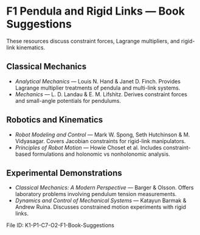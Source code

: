 # F1 Pendula and Rigid Links — Book Suggestions

These resources discuss constraint forces, Lagrange multipliers, and rigid-link kinematics.

## Classical Mechanics
- *Analytical Mechanics* — Louis N. Hand & Janet D. Finch. Provides Lagrange multiplier treatments of pendula and multi-link systems.
- *Mechanics* — L. D. Landau & E. M. Lifshitz. Derives constraint forces and small-angle potentials for pendulums.

## Robotics and Kinematics
- *Robot Modeling and Control* — Mark W. Spong, Seth Hutchinson & M. Vidyasagar. Covers Jacobian constraints for rigid-link manipulators.
- *Principles of Robot Motion* — Howie Choset et al. Includes constraint-based formulations and holonomic vs nonholonomic analysis.

## Experimental Demonstrations
- *Classical Mechanics: A Modern Perspective* — Barger & Olsson. Offers laboratory problems involving pendulum tension measurements.
- *Dynamics and Control of Mechanical Systems* — Katayun Barmak & Andrew Ruina. Discusses constrained motion experiments with rigid links.

File ID: K1-P1-C7-O2-F1-Book-Suggestions
